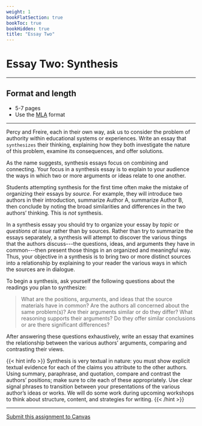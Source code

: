 ```yaml
---
weight: 1
bookFlatSection: true
bookToc: true
bookHidden: true
title: "Essay Two"
---
```


# Essay Two: Synthesis

---

## Format and length

- 5-7 pages
- Use the [MLA](/resources/open-handbook/chapter-11-mla/) format

---

Percy and Freire, each in their own way, ask us to consider the problem of authority within educational systems or experiences. Write an essay that `synthesizes` their thinking, explaining how they both investigate the nature of this problem, examine its consequences, and offer solutions.

As the name suggests, synthesis essays focus on combining and connecting. Your focus in a synthesis essay is to explain to your audience the ways in which two or more arguments or ideas relate to one another.

Students attempting synthesis for the first time often make the mistake of organizing their essays by *source*. For example, they will introduce two authors in their introduction, summarize Author A, summarize Author B, then conclude by noting the broad similarities and differences in the two authors’ thinking. This is *not* synthesis.

In a synthesis essay you should try to organize your essay by *topic* or *questions at issue* rather than by sources. Rather than try to summarize the essays separately, a synthesis will attempt to discover the various things that the authors discuss---the questions, ideas, and arguments they have in common---then present those things in an organized and meaningful way. Thus, your objective in a synthesis is to bring two or more distinct sources into a relationship by explaining to your reader the various ways in which the sources are in dialogue.

To begin a synthesis, ask yourself the following questions about the readings you plan to synthesize:

>What are the positions, arguments, and ideas that the source materials have in common? Are the authors all concerned about the same problem(s)? Are their arguments similar or do they differ? What reasoning supports their arguments? Do they offer similar conclusions or are there significant differences?

After answering these questions exhaustively, write an essay that examines the relationship between the various authors’ arguments, comparing and contrasting their views.

{{< hint info >}}
<i class="fas fa-exclamation-triangle"></i> Synthesis is very textual in nature: you must show explicit textual evidence for each of the claims you attribute to the other authors. Using summary, paraphrase, and quotation, compare and contrast the authors’ positions; make sure to cite each of these appropriately. Use clear signal phrases to transition between your presentations of the various author’s ideas or works.
We will do some work during upcoming workshops to think about structure, content, and strategies for writing.
{{< /hint >}}


---

<i class="fa fa-cloud-upload-alt"></i> [Submit this assignment to Canvas](https://canvas.dartmouth.edu)
